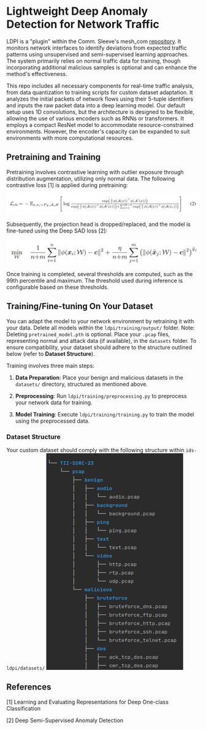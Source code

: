 # Lightweight Deep Anomaly Detection for Network Traffic

LDPI is a "plugin" within the Comm. Sleeve's mesh_com [repository](https://github.com/tiiuae/mesh_com). It monitors network interfaces to identify deviations from expected traffic patterns using unsupervised and semi-supervised learning approaches. The system primarily relies on normal traffic data for training, though incorporating additional malicious samples is optional and can enhance the method's effectiveness.

This repo includes all necessary components for real-time traffic analysis, from data quantization to training scripts for custom dataset adaptation. It analyzes the initial packets of network flows using their 5-tuple identifiers and inputs the raw packet data into a deep learning model. Our default setup uses 1D convolutions, but the architecture is designed to be flexible, allowing the use of various encoders such as RNNs or transformers. It employs a compact ResNet model to accommodate resource-constrained environments. However, the encoder's capacity can be expanded to suit environments with more computational resources.

## Pretraining and Training

Pretraining involves contrastive learning with outlier exposure through distribution augmentation, utilizing only normal data. The following contrastive loss [1] is applied during pretraining:

![SimCLR Loss](./images/sim_clr.png)

Subsequently, the projection head is dropped/replaced, and the model is fine-tuned using the Deep SAD loss [2]:

![SAD Loss](./images/sad_loss.png)

Once training is completed, several thresholds are computed, such as the 99th percentile and maximum. The threshold used during inference is configurable based on these thresholds. 
 

## Training/Fine-tuning On Your Dataset

You can adapt the model to your network environment by retraining it with your data. Delete all models within the `ldpi/training/output/` folder. Note: Deleting `pretrained_model.pth` is optional. Place your `.pcap` files, representing normal and attack data (if available), in the `datasets` folder. To ensure compatibility, your dataset should adhere to the structure outlined below (refer to **Dataset Structure**).
 
Training involves three main steps:

1. **Data Preparation**: Place your benign and malicious datasets in the `datasets/` directory, structured as mentioned above.

2. **Preprocessing**: Run `ldpi/training/preprocessing.py` to preprocess your network data for training.

3. **Model Training**: Execute `ldpi/training/training.py` to train the model using the preprocessed data.

### Dataset Structure

Your custom dataset should comply with the following structure within `ids-ldpi/datasets/`
![Dataset Structure](./images/dataset_structure.png)

## References

[1] Learning and Evaluating Representations for Deep One-class Classification

[2] Deep Semi-Supervised Anomaly Detection

